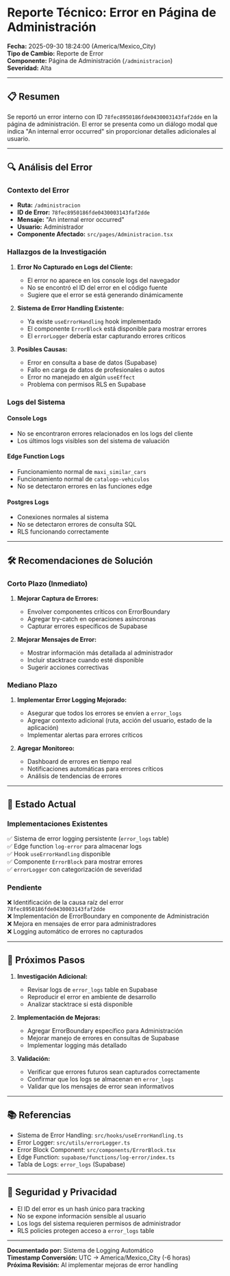 # Reporte Técnico: Error en Página de Administración

**Fecha:** 2025-09-30 18:24:00 (America/Mexico_City)  
**Tipo de Cambio:** Reporte de Error  
**Componente:** Página de Administración (`/administracion`)  
**Severidad:** Alta  

---

## 📋 Resumen

Se reportó un error interno con ID `78fec8950186fde0430003143faf2dde` en la página de administración. El error se presenta como un diálogo modal que indica "An internal error occurred" sin proporcionar detalles adicionales al usuario.

---

## 🔍 Análisis del Error

### Contexto del Error
- **Ruta:** `/administracion`
- **ID de Error:** `78fec8950186fde0430003143faf2dde`
- **Mensaje:** "An internal error occurred"
- **Usuario:** Administrador
- **Componente Afectado:** `src/pages/Administracion.tsx`

### Hallazgos de la Investigación

1. **Error No Capturado en Logs del Cliente:**
   - El error no aparece en los console logs del navegador
   - No se encontró el ID del error en el código fuente
   - Sugiere que el error se está generando dinámicamente

2. **Sistema de Error Handling Existente:**
   - Ya existe `useErrorHandling` hook implementado
   - El componente `ErrorBlock` está disponible para mostrar errores
   - El `errorLogger` debería estar capturando errores críticos

3. **Posibles Causas:**
   - Error en consulta a base de datos (Supabase)
   - Fallo en carga de datos de profesionales o autos
   - Error no manejado en algún `useEffect`
   - Problema con permisos RLS en Supabase

### Logs del Sistema

#### Console Logs
- No se encontraron errores relacionados en los logs del cliente
- Los últimos logs visibles son del sistema de valuación

#### Edge Function Logs
- Funcionamiento normal de `maxi_similar_cars`
- Funcionamiento normal de `catalogo-vehiculos`
- No se detectaron errores en las funciones edge

#### Postgres Logs
- Conexiones normales al sistema
- No se detectaron errores de consulta SQL
- RLS funcionando correctamente

---

## 🛠️ Recomendaciones de Solución

### Corto Plazo (Inmediato)

1. **Mejorar Captura de Errores:**
   - Envolver componentes críticos con ErrorBoundary
   - Agregar try-catch en operaciones asíncronas
   - Capturar errores específicos de Supabase

2. **Mejorar Mensajes de Error:**
   - Mostrar información más detallada al administrador
   - Incluir stacktrace cuando esté disponible
   - Sugerir acciones correctivas

### Mediano Plazo

1. **Implementar Error Logging Mejorado:**
   - Asegurar que todos los errores se envíen a `error_logs`
   - Agregar contexto adicional (ruta, acción del usuario, estado de la aplicación)
   - Implementar alertas para errores críticos

2. **Agregar Monitoreo:**
   - Dashboard de errores en tiempo real
   - Notificaciones automáticas para errores críticos
   - Análisis de tendencias de errores

---

## 📝 Estado Actual

### Implementaciones Existentes
✅ Sistema de error logging persistente (`error_logs` table)  
✅ Edge function `log-error` para almacenar logs  
✅ Hook `useErrorHandling` disponible  
✅ Componente `ErrorBlock` para mostrar errores  
✅ `errorLogger` con categorización de severidad  

### Pendiente
❌ Identificación de la causa raíz del error `78fec8950186fde0430003143faf2dde`  
❌ Implementación de ErrorBoundary en componente de Administración  
❌ Mejora en mensajes de error para administradores  
❌ Logging automático de errores no capturados  

---

## 🔄 Próximos Pasos

1. **Investigación Adicional:**
   - Revisar logs de `error_logs` table en Supabase
   - Reproducir el error en ambiente de desarrollo
   - Analizar stacktrace si está disponible

2. **Implementación de Mejoras:**
   - Agregar ErrorBoundary específico para Administración
   - Mejorar manejo de errores en consultas de Supabase
   - Implementar logging más detallado

3. **Validación:**
   - Verificar que errores futuros sean capturados correctamente
   - Confirmar que los logs se almacenan en `error_logs`
   - Validar que los mensajes de error sean informativos

---

## 📚 Referencias

- Sistema de Error Handling: `src/hooks/useErrorHandling.ts`
- Error Logger: `src/utils/errorLogger.ts`
- Error Block Component: `src/components/ErrorBlock.tsx`
- Edge Function: `supabase/functions/log-error/index.ts`
- Tabla de Logs: `error_logs` (Supabase)

---

## 🔐 Seguridad y Privacidad

- El ID del error es un hash único para tracking
- No se expone información sensible al usuario
- Los logs del sistema requieren permisos de administrador
- RLS policies protegen acceso a `error_logs` table

---

**Documentado por:** Sistema de Logging Automático  
**Timestamp Conversión:** UTC → America/Mexico_City (-6 horas)  
**Próxima Revisión:** Al implementar mejoras de error handling
